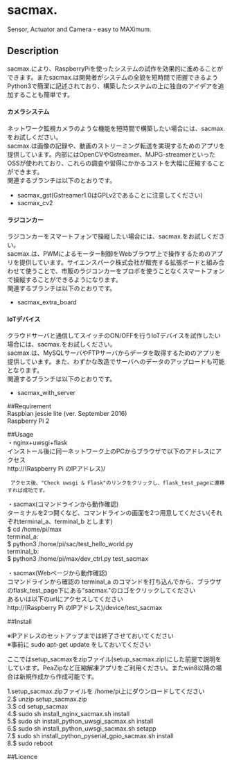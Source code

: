   
  
# sacmax.  
  Sensor, Actuator and Camera - easy to MAXimum.  
  
  
## Description  
  sacmax.により、RaspberryPiを使ったシステムの試作を効果的に進めることができます。またsacmax.は開発者がシステムの全貌を短時間で把握できるようPython3で簡潔に記述されており、構築したシステムの上に独自のアイデアを追加することも簡単です。  
  
#### カメラシステム
  ネットワーク監視カメラのような機能を短時間で構築したい場合には、sacmax.をお試しください。  
  sacmax.は画像の記録や、動画のストリーミング転送を実現するためのアプリを提供しています。内部にはOpenCVやGstreamer、MJPG-streamerといったOSSが使われており、これらの調査や習得にかかるコストを大幅に圧縮することができます。  
  関連するブランチは以下のとおりです。  
  - sacmax_gst(Gstreamer1.0はGPLv2であることに注意してください)
  - sacmax_cv2
  
#### ラジコンカー
  ラジコンカーをスマートフォンで操縦したい場合には、sacmax.をお試しください。  
  sacmax.は、PWMによるモーター制御をWebブラウザ上で操作するためのアプリを提供しています。サイエンスパーク株式会社が販売する拡張ボードと組み合わせて使うことで、市販のラジコンカーをプロポを使うことなくスマートフォンで操縦することができるようになります。  
  関連するブランチは以下のとおりです。  
  - sacmax_extra_board
  
#### IoTデバイス
  クラウドサーバと通信してスイッチのON/OFFを行うIoTデバイスを試作したい場合には、sacmax.をお試しください。  
  sacmax.は、MySQLサーバやFTPサーバからデータを取得するためのアプリを提供しています。また、わずかな改造でサーバへのデータのアップロードも可能となります。  
  関連するブランチは以下のとおりです。
  - sacmax_with_server
  
##Requirement  
 Raspbian jessie lite (ver. September 2016)  
 Raspberry Pi 2  
  
  
##Usage  
 ・nginx+uwsgi+flask  
    インストール後に同一ネットワーク上のPCからブラウザで以下のアドレスにアクセス  
     http://(Raspberry Pi のIPアドレス)/  
   
     アクセス後、"Check uwsgi & Flask"のリンクをクリックし、flask_test_pageに遷移すれば成功です。  
  
 ・sacmax(コマンドラインから動作確認)  
     ターミナルを2つ開くなど、コマンドラインの画面を2つ用意してください(それぞれterminal_a、terminal_b とします)  
     $ cd /home/pi/max  
     terminal_a:  
        $ python3 /home/pi/sac/test_hello_world.py  
     terminal_b:  
        $ python3 /home/pi/max/dev_ctrl.py test_sacmax  
  
 ・sacmax(Webページから動作確認)  
     コマンドラインから確認の terminal_a のコマンドを打ち込んでから、ブラウザのflask_test_page下にある"sacmax."のロゴをクリックしてください  
     あるいは以下のurlにアクセスしてください  
     http://(Raspberry Pi のIPアドレス)/device/test_sacmax  
  
  
##Install  
  
  ※IPアドレスのセットアップまでは終了させておいてください  
  ※事前に sudo apt-get update をしておいてください  
  
  ここではsetup_sacmaxをzipファイル(setup_sacmax.zip)にした前提で説明をしています。PeaZipなど圧縮解凍アプリをご利用ください。またwin8以降の場合は新規作成から作成可能です。  
  
  1.setup_sacmax.zipファイルを /home/pi上にダウンロードしてください  
  2.$ unzip setup_sacmax.zip   
  3.$ cd setup_sacmax  
  4.$ sudo sh install_nginx_sacmax.sh install  
  5.$ sudo sh install_python_uwsgi_sacmax.sh install  
  6.$ sudo sh install_python_uwsgi_sacmax.sh setapp  
  7.$ sudo sh install_python_pyserial_gpio_sacmax.sh install  
  8.$ sudo reboot  
  
  
##Licence  
  
